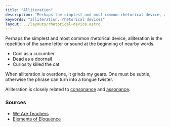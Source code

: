 ```yaml
---
title: "Alliteration"
description: "Perhaps the simplest and most common rhetorical device, alliteration is the repetition of the same letter or sound at the beginning of nearby words."
keywords: "alliteration, rhetorical devices"
layout: ../layouts/rhetorical-device.astro
---
```


Perhaps the simplest and most common rhetorical device, alliteration is the repetition of the same letter or sound at the beginning of nearby words.

- Cool as a cucumber
- Dead as a doornail
- Curiosity killed the cat

When alliteration is overdone, it grinds my gears. One must be subtle, otherwise the phrase can turn into a tongue twister.

Alliteration is closely related to [consonance](/consonance) and [assonance](/assonance).

### Sources

- [We Are Teachers](https://www.weareteachers.com/alliteration-examples/)
- [Elements of Eloquence](https://a.co/d/28SdwKe)
